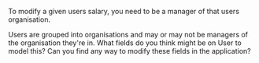 To modify a given users salary, you need to be a manager of that users
organisation.

Users are grouped into organisations and may or may not be managers of the
organisation they're in. What fields do you think might be on User to model
this? Can you find any way to modify these fields in the application?
